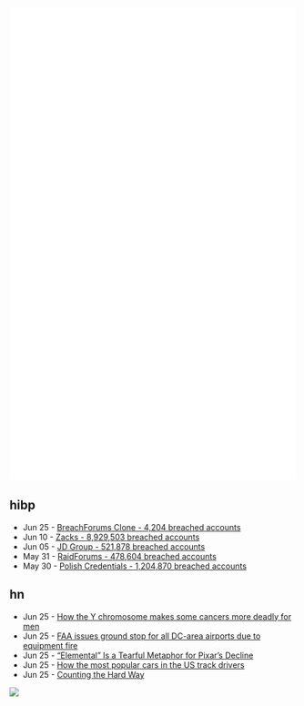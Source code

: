 ![Metrics](https://raw.githubusercontent.com/phixion/phixion/master/metrics.svg)

## hibp

<!--
for https://github.com/phixion/phixion/blob/main/.github/workflows/feeds.yml
-->
<!--START_SECTION:haveibeenpwnd-->
- Jun 25 - [BreachForums Clone - 4,204 breached accounts](https://haveibeenpwned.com/PwnedWebsites#BreachForumsClone)
- Jun 10 - [Zacks - 8,929,503 breached accounts](https://haveibeenpwned.com/PwnedWebsites#Zacks)
- Jun 05 - [JD Group - 521,878 breached accounts](https://haveibeenpwned.com/PwnedWebsites#JDGroup)
- May 31 - [RaidForums - 478,604 breached accounts](https://haveibeenpwned.com/PwnedWebsites#RaidForums)
- May 30 - [Polish Credentials - 1,204,870 breached accounts](https://haveibeenpwned.com/PwnedWebsites#PolishCredentials)
<!--END_SECTION:haveibeenpwnd-->

## hn

<!--
for https://github.com/phixion/phixion/blob/main/.github/workflows/feeds.yml
-->
<!--START_SECTION:hn-->
- Jun 25 - [How the Y chromosome makes some cancers more deadly for men](https://www.nature.com/articles/d41586-023-01987-x)
- Jun 25 - [FAA issues ground stop for all DC-area airports due to equipment fire](https://www.fox5dc.com/news/faa-issues-ground-stop-for-all-dc-area-airports-due-to-equipment-fire-federal-avaiation-administration-dca-iad-bwi-ric)
- Jun 25 - [“Elemental” Is a Tearful Metaphor for Pixar’s Decline](https://www.newyorker.com/culture/cultural-comment/elemental-is-a-tearful-metaphor-for-pixars-decline)
- Jun 25 - [How the most popular cars in the US track drivers](https://www.wired.com/story/car-data-privacy-toyota-honda-ford/)
- Jun 25 - [Counting the Hard Way](https://rupertmckay.com/blog/counting-to-ten/)
<!--END_SECTION:hn-->

<!--
for https://yhype.me
-->
![](https://hit.yhype.me/github/profile?user_id=13013670)
